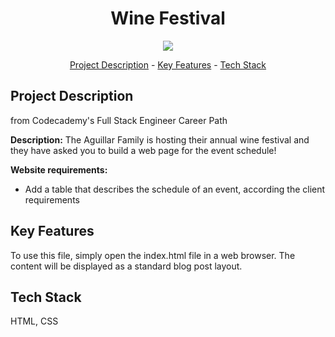 <h1 align="center">Wine Festival</h1>
<p align="center">
<img width="auto" height="auto" src="https://github.com/Raaagan/codecademy-fullstack/blob/main/wine_festival/resources/images/wine_schedule.gif"/>
</p>
<p align="center"><a href="#project-description">Project Description</a> - <a href="#key-features">Key Features</a> - <a href="#technology-stack">Tech Stack</a></p>

## Project Description

from Codecademy's Full Stack Engineer Career Path

**Description:** The Aguillar Family is hosting their annual wine festival and they have asked you to build a web page for the event schedule!

**Website requirements:**

*   Add a table that describes the schedule of an event, according the client requirements

## Key Features

To use this file, simply open the index.html file in a web browser. The content will be displayed as a standard blog post layout.

## Tech Stack

HTML, CSS
